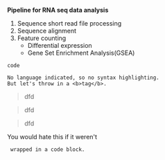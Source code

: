 **Pipeline for RNA seq data analysis**

1. Sequence short read file processing
2. Sequence alignment
3. Feature counting
   * Differential expression 
   * Gene Set Enrichment Analysis(GSEA)

`code`

```
No language indicated, so no syntax highlighting. 
But let's throw in a <b>tag</b>.
```

>dfd

>dfd

>dfd


<blink>
       You would hate this if it weren't

     wrapped in a code block.
</blink>
